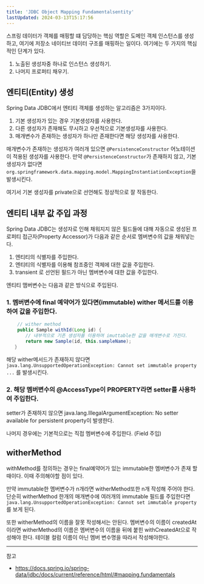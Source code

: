 ```yaml
---
title: 'JDBC Object Mapping Fundamentalsentity'
lastUpdated: 2024-03-13T15:17:56
---
```


스프링 데이터가 객체를 매핑할 떄 담당하는 핵심 역할은 도메인 객체 인스턴스를 생성하고, 여기에 저장소 네이티브 데이터 구조를 매핑하는 일이다. 여기에는 두 가지의 핵심적인 단계가 있다.

1. 노출된 생성자중 하나로 인스턴스 생성하기.
2. 나머지 프로퍼티 채우기.
   
## 엔티티(Entity) 생성

Spring Data JDBC에서 엔티티 객체를 생성하는 알고리즘은 3가지이다.

1. 기본 생성자가 있는 경우 기본생성자를 사용한다.
2. 다른 생성자가 존재해도 무시하고 우선적으로 기본생성자를 사용한다.
3. 매개변수가 존재하는 생성자가 하나만 존재한다면 해당 생성자를 사용한다.

매개변수가 존재하는 생성자가 여러개 있으면 `@PersistenceConstructor` 어노테이션이 적용된 생성자를 사용한다. 만약 `@PersistenceConstructor`가 존재하지 않고, 기본 생성자가 없다면 `org.springframework.data.mapping.model.MappingInstantiationException`을 발생시킨다.

여기서 기본 생성자를 private으로 선언해도 정상적으로 잘 작동한다.

## 엔티티 내부 값 주입 과정

Spring Data JDBC는 생성자로 인해 채워지지 않은 필드들에 대해 자동으로 생성된 프로퍼티 접근자(Property Accessor)가 다음과 같은 순서로 멤버변수의 값을 채워넣는다.

1. 엔티티의 식별자를 주입한다.
2. 엔티티의 식별자를 이용해 참조중인 객체에 대한 값을 주입한다.
3. transient 로 선언된 필드가 아닌 멤버변수에 대한 값을 주입한다.
   
엔티티 맴버변수는 다음과 같은 방식으로 주입된다.

### 1. 멤버변수에 final 예약어가 있다면(immutable) wither 메서드를 이용하여 값을 주입한다.

```java
    // wither method
    public Sample withId(Long id) {
       // 내부적으로 기존 생성자를 이용하며 imuttable한 값을 매개변수로 가진다.
       return new Sample(id, this.sampleName);
   }
```

해당 wither메서드가 존재하지 않다면 `java.lang.UnsupportedOperationException: Cannot set immutable property ...` 를 발생시킨다.

### 2. 해당 멤버변수의 @AccessType이 PROPERTY라면 setter를 사용하여 주입한다.

setter가 존재하지 않으면 java.lang.IllegalArgumentException: No setter available for persistent property이 발생한다.

나머지 경우에는 기본적으로는 직접 멤버변수에 주입한다. (Field 주입)

## witherMethod

withMethod를 정의하는 경우는 final예약어가 있는 immutable한 멤버변수가 존재 할 때이다. 이때 주의해야할 점이 있다.

만약 immutable한 멤버변수가 n개라면 witherMethod또한 n개 작성해 주어야 한다. 단순히 witherMethod 한개의 매개변수에 여러개의 immutable 필드를 주입한다면 `java.lang.UnsupportedOperationException: Cannot set immutable property`를 보게 된다.

또한 witherMethod의 이름을 잘못 작성해서는 안된다. 멤버변수의 이름이 createdAt 이라면 witherMethod의 이름은 멤버변수의 이름을 뒤에 붙힌 withCreatedAt으로 작성해야 한다. 테이블 컬럼 이름이 아닌 멤버 변수명을 따라서 작성해야한다.

---

참고

- https://docs.spring.io/spring-data/jdbc/docs/current/reference/html/#mapping.fundamentals